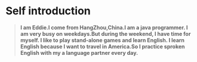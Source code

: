 # Self introduction
> **I am Eddie.I come from HangZhou,China.I am a java programmer. I am very busy on weekdays.But during the weekend, I have time for myself.
I like to play stand-alone games and learn English. I learn English because I want to travel in America.So I practice sproken English with
my a language partner every day.**
